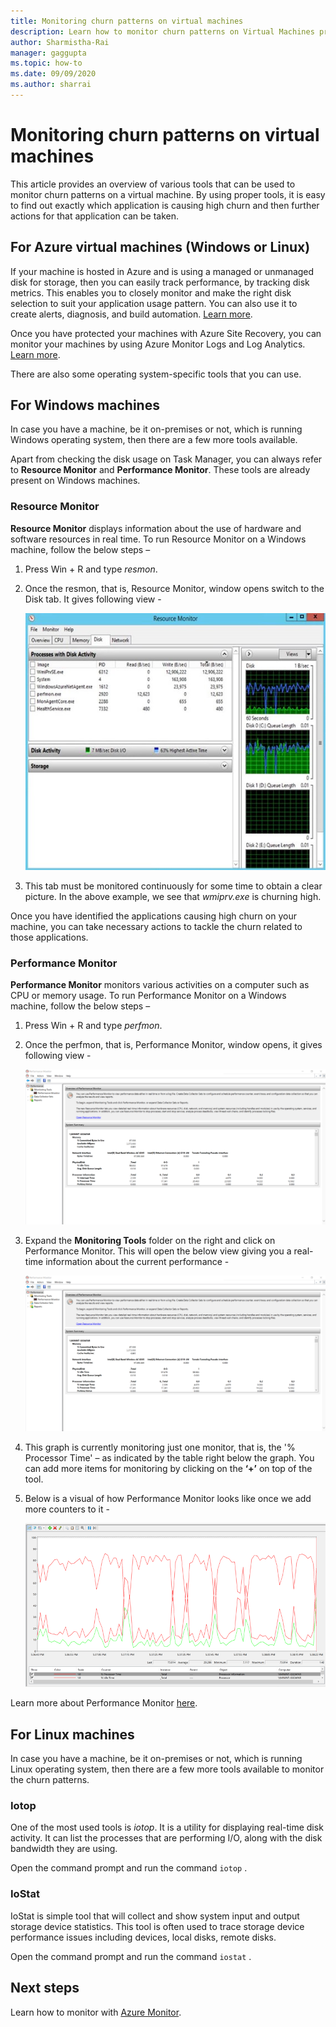 ```yaml
---
title: Monitoring churn patterns on virtual machines
description: Learn how to monitor churn patterns on Virtual Machines protected using Azure Site Recovery
author: Sharmistha-Rai
manager: gaggupta
ms.topic: how-to
ms.date: 09/09/2020
ms.author: sharrai
---
```


# Monitoring churn patterns on virtual machines

This article provides an overview of various tools that can be used to monitor churn patterns on a virtual machine. By using proper tools, it is easy to find out exactly which application is causing high churn and then further actions for that application can be taken.

## For Azure virtual machines (Windows or Linux)

If your machine is hosted in Azure and is using a managed or unmanaged disk for storage, then you can easily track performance, by tracking disk metrics. This enables you to closely monitor and make the right disk selection to suit your application usage pattern. You can also use it to create alerts, diagnosis, and build automation. [Learn more](https://azure.microsoft.com/blog/per-disk-metrics-managed-disks/).

Once you have protected your machines with Azure Site Recovery, you can monitor your machines by using Azure Monitor Logs and Log Analytics. [Learn more](./monitor-log-analytics.md).

There are also some operating system-specific tools that you can use.

## For Windows machines

In case you have a machine, be it on-premises or not, which is running Windows operating system, then there are a few more tools available.

Apart from checking the disk usage on Task Manager, you can always refer to **Resource Monitor** and **Performance Monitor**. These tools are already present on Windows machines.

### Resource Monitor

**Resource Monitor** displays information about the use of hardware and software resources in real time. To run Resource Monitor on a Windows machine, follow the below steps –

1. Press Win + R and type _resmon_.
1. Once the resmon, that is, Resource Monitor, window opens switch to the Disk tab. It gives following view -

    ![Resource Monitor Disk Tab](./media/monitoring-high-churn/resmon-disk-tab.png)

1. This tab must be monitored continuously for some time to obtain a clear picture. In the above example, we see that _wmiprv.exe_ is churning high.

Once you have identified the applications causing high churn on your machine, you can take necessary actions to tackle the churn related to those applications.

### Performance Monitor

**Performance Monitor** monitors various activities on a computer such as CPU or memory usage. To run Performance Monitor on a Windows machine, follow the below steps –

1. Press Win + R and type _perfmon_.
1. Once the perfmon, that is, Performance Monitor, window opens, it gives following view -

    ![Performance Monitor Step1](./media/monitoring-high-churn/perfmon-step1.png)

1. Expand the **Monitoring Tools** folder on the right and click on Performance Monitor. This will open the below view giving you a real-time information about the current performance -

    ![Performance Monitor Step2](./media/monitoring-high-churn/perfmon-step1.png)

1. This graph is currently monitoring just one monitor, that is, the '% Processor Time' – as indicated by the table right below the graph. You can add more items for monitoring by clicking on the **‘+’** on top of the tool.
1. Below is a visual of how Performance Monitor looks like once we add more counters to it -

    ![Performance Monitor Step3](./media/monitoring-high-churn/perfmon-step3.png)

Learn more about Performance Monitor [here](/dynamics365/business-central/dev-itpro/administration/monitor-use-performance-monitor-collect-event-trace-data).

## For Linux machines

In case you have a machine, be it on-premises or not, which is running Linux operating system, then there are a few more tools available to monitor the churn patterns.

### Iotop

One of the most used tools is _iotop_. It is a utility for displaying real-time disk activity. It can list the processes that are performing I/O, along with the disk bandwidth they are using.

Open the command prompt and run the command `iotop` .

### IoStat

IoStat is simple tool that will collect and show system input and output storage device statistics. This tool is often used to trace storage device performance issues including devices, local disks, remote disks.

Open the command prompt and run the command `iostat` .

## Next steps

Learn how to monitor with [Azure Monitor](monitor-log-analytics.md).